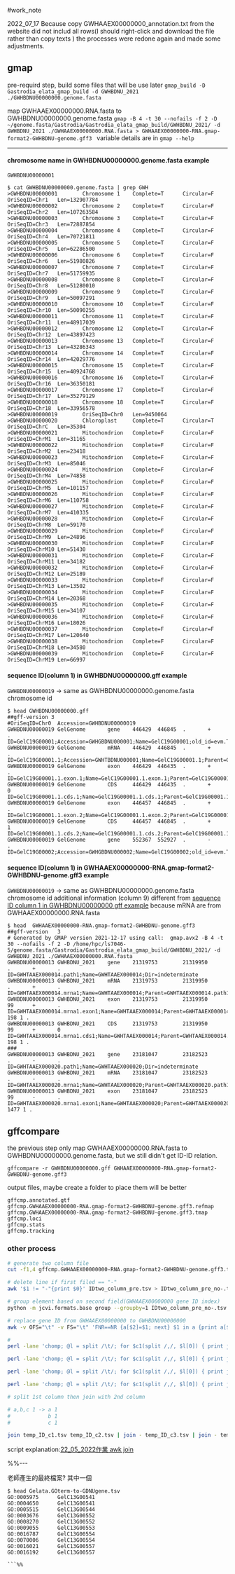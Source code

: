 #work_note 

2022_07_17
Because copy GWHAAEX00000000_annotation.txt from the website did not includ all rows(I should right-click and download the file rather than copy texts )
the processes were redone again and made some adjustments. 


## gmap

pre-requird step, build some files that will be use later
`gmap_build -D Gastrodia_elata_gmap_build -d GWHBDNU_2021 ./GWHBDNU00000000.genome.fasta`


map GWHAAEX00000000.RNA.fasta to GWHBDNU00000000.genome.fasta
`gmap -B 4 -t 30 --nofails -f 2 -D ~/genome.fasta/Gastrodia/Gastrodia_elata_gmap_build/GWHBDNU_2021/ -d GWHBDNU_2021 ./GWHAAEX00000000.RNA.fasta > GWHAAEX00000000-RNA.gmap-format2-GWHBDNU-genome.gff3
`
variable details are in `gmap --help`


---

#### chromosome name in GWHBDNU00000000.genome.fasta example
`GWHBDNU00000001`

```
$ cat GWHBDNU00000000.genome.fasta | grep GWH
>GWHBDNU00000001        Chromosome 1    Complete=T      Circular=F      OriSeqID=Chr1   Len=132907784
>GWHBDNU00000002        Chromosome 2    Complete=T      Circular=F      OriSeqID=Chr2   Len=107263584
>GWHBDNU00000003        Chromosome 3    Complete=T      Circular=F      OriSeqID=Chr3   Len=72887854
>GWHBDNU00000004        Chromosome 4    Complete=T      Circular=F      OriSeqID=Chr4   Len=70721811
>GWHBDNU00000005        Chromosome 5    Complete=T      Circular=F      OriSeqID=Chr5   Len=62286500
>GWHBDNU00000006        Chromosome 6    Complete=T      Circular=F      OriSeqID=Chr6   Len=51980826
>GWHBDNU00000007        Chromosome 7    Complete=T      Circular=F      OriSeqID=Chr7   Len=51759935
>GWHBDNU00000008        Chromosome 8    Complete=T      Circular=F      OriSeqID=Chr8   Len=51280010
>GWHBDNU00000009        Chromosome 9    Complete=T      Circular=F      OriSeqID=Chr9   Len=50097291
>GWHBDNU00000010        Chromosome 10   Complete=T      Circular=F      OriSeqID=Chr10  Len=50090255
>GWHBDNU00000011        Chromosome 11   Complete=T      Circular=F      OriSeqID=Chr11  Len=48917039
>GWHBDNU00000012        Chromosome 12   Complete=T      Circular=F      OriSeqID=Chr12  Len=43897423
>GWHBDNU00000013        Chromosome 13   Complete=T      Circular=F      OriSeqID=Chr13  Len=43286343
>GWHBDNU00000014        Chromosome 14   Complete=T      Circular=F      OriSeqID=Chr14  Len=42029776
>GWHBDNU00000015        Chromosome 15   Complete=T      Circular=F      OriSeqID=Chr15  Len=40924768
>GWHBDNU00000016        Chromosome 16   Complete=T      Circular=F      OriSeqID=Chr16  Len=36350181
>GWHBDNU00000017        Chromosome 17   Complete=T      Circular=F      OriSeqID=Chr17  Len=35279129
>GWHBDNU00000018        Chromosome 18   Complete=T      Circular=F      OriSeqID=Chr18  Len=33956578
>GWHBDNU00000019        OriSeqID=Chr0   Len=9450064
>GWHBDNU00000020        Chloroplast     Complete=T      Circular=T      OriSeqID=ChrC   Len=35304
>GWHBDNU00000021        Mitochondrion   Complete=F      Circular=F      OriSeqID=ChrM1  Len=31165
>GWHBDNU00000022        Mitochondrion   Complete=F      Circular=F      OriSeqID=ChrM2  Len=23418
>GWHBDNU00000023        Mitochondrion   Complete=F      Circular=F      OriSeqID=ChrM3  Len=85046
>GWHBDNU00000024        Mitochondrion   Complete=F      Circular=F      OriSeqID=ChrM4  Len=74858
>GWHBDNU00000025        Mitochondrion   Complete=F      Circular=F      OriSeqID=ChrM5  Len=101157
>GWHBDNU00000026        Mitochondrion   Complete=F      Circular=F      OriSeqID=ChrM6  Len=110758
>GWHBDNU00000027        Mitochondrion   Complete=F      Circular=F      OriSeqID=ChrM7  Len=410335
>GWHBDNU00000028        Mitochondrion   Complete=F      Circular=F      OriSeqID=ChrM8  Len=59170
>GWHBDNU00000029        Mitochondrion   Complete=F      Circular=F      OriSeqID=ChrM9  Len=24896
>GWHBDNU00000030        Mitochondrion   Complete=F      Circular=F      OriSeqID=ChrM10 Len=51430
>GWHBDNU00000031        Mitochondrion   Complete=F      Circular=F      OriSeqID=ChrM11 Len=34182
>GWHBDNU00000032        Mitochondrion   Complete=F      Circular=F      OriSeqID=ChrM12 Len=25189
>GWHBDNU00000033        Mitochondrion   Complete=F      Circular=F      OriSeqID=ChrM13 Len=13502
>GWHBDNU00000034        Mitochondrion   Complete=F      Circular=F      OriSeqID=ChrM14 Len=20368
>GWHBDNU00000035        Mitochondrion   Complete=F      Circular=F      OriSeqID=ChrM15 Len=34107
>GWHBDNU00000036        Mitochondrion   Complete=F      Circular=F      OriSeqID=ChrM16 Len=18026
>GWHBDNU00000037        Mitochondrion   Complete=F      Circular=F      OriSeqID=ChrM17 Len=120640
>GWHBDNU00000038        Mitochondrion   Complete=F      Circular=F      OriSeqID=ChrM18 Len=34580
>GWHBDNU00000039        Mitochondrion   Complete=F      Circular=F      OriSeqID=ChrM19 Len=66997

```

#### sequence ID(column 1) in GWHBDNU00000000.gff example
`GWHBDNU00000019` -> same as GWHBDNU00000000.genome.fasta chromosome id

```
$ head GWHBDNU00000000.gff
##gff-version 3
#OriSeqID=Chr0  Accession=GWHBDNU00000019
GWHBDNU00000019 GelGenome       gene    446429  446845  .       +       .       ID=GelC19G00001;Accession=GWHGBDNU000001;Name=GelC19G00001;old_id=evm.TU.Chr0.2;transl_table=1
GWHBDNU00000019 GelGenome       mRNA    446429  446845  .       +       .       ID=GelC19G00001.1;Accession=GWHTBDNU000001;Name=GelC19G00001.1;Parent=GelC19G00001;Parent_Accession=GWHGBDNU000001;old_id=evm.model.Chr0.2;transl_table=1
GWHBDNU00000019 GelGenome       exon    446429  446435  .       +       .       ID=GelC19G00001.1.exon.1;Name=GelC19G00001.1.exon.1;Parent=GelC19G00001.1;Parent_Accession=GWHTBDNU000001;old_id=evm.model.Chr0.2.exon1;transl_table=1
GWHBDNU00000019 GelGenome       CDS     446429  446435  .       +       0       ID=GelC19G00001.1.cds.1;Name=GelC19G00001.1.cds.1;Parent=GelC19G00001.1;Parent_Accession=GWHTBDNU000001;Protein_Accession=GWHPBDNU000001;old_id=cds.evm.model.Chr0.2;transl_table=1
GWHBDNU00000019 GelGenome       exon    446457  446845  .       +       .       ID=GelC19G00001.1.exon.2;Name=GelC19G00001.1.exon.2;Parent=GelC19G00001.1;Parent_Accession=GWHTBDNU000001;old_id=evm.model.Chr0.2.exon2;transl_table=1
GWHBDNU00000019 GelGenome       CDS     446457  446845  .       +       1       ID=GelC19G00001.1.cds.2;Name=GelC19G00001.1.cds.2;Parent=GelC19G00001.1;Parent_Accession=GWHTBDNU000001;Protein_Accession=GWHPBDNU000001;old_id=cds.evm.model.Chr0.2;transl_table=1
GWHBDNU00000019 GelGenome       gene    552367  552927  .       -       .       ID=GelC19G00002;Accession=GWHGBDNU000002;Name=GelC19G00002;old_id=evm.TU.Chr0.3;transl_table=1
```


#### sequence ID(column 1) in GWHAAEX00000000-RNA.gmap-format2-GWHBDNU-genome.gff3 example
`GWHBDNU00000019` -> same as GWHBDNU00000000.genome.fasta chromosome id
additional information (column 9) different from [sequence ID column 1 in GWHBDNU00000000 gff example](#sequence%20ID%20column%201%20in%20GWHBDNU00000000%20gff%20example)
because mRNA are from GWHAAEX00000000.RNA.fasta
```
$ head  GWHAAEX00000000-RNA.gmap-format2-GWHBDNU-genome.gff3
##gff-version   3
# Generated by GMAP version 2021-12-17 using call:  gmap.avx2 -B 4 -t 30 --nofails -f 2 -D /home/hpc/ls7046-5/genome.fasta/Gastrodia/Gastrodia_elata_gmap_build/GWHBDNU_2021/ -d GWHBDNU_2021 ./GWHAAEX00000000.RNA.fasta
GWHBDNU00000013 GWHBDNU_2021    gene    21319753        21319950        .       +       .       ID=GWHTAAEX000014.path1;Name=GWHTAAEX000014;Dir=indeterminate
GWHBDNU00000013 GWHBDNU_2021    mRNA    21319753        21319950        .       +       .       ID=GWHTAAEX000014.mrna1;Name=GWHTAAEX000014;Parent=GWHTAAEX000014.path1;Dir=indeterminate;coverage=100.0;identity=99.5;matches=197;mismatches=1;indels=0;unknowns=0
GWHBDNU00000013 GWHBDNU_2021    exon    21319753        21319950        99      +       .       ID=GWHTAAEX000014.mrna1.exon1;Name=GWHTAAEX000014;Parent=GWHTAAEX000014.mrna1;Target=GWHTAAEX000014 198 1 .
GWHBDNU00000013 GWHBDNU_2021    CDS     21319753        21319950        99      +       0       ID=GWHTAAEX000014.mrna1.cds1;Name=GWHTAAEX000014;Parent=GWHTAAEX000014.mrna1;Target=GWHTAAEX000014 198 1 .
###
GWHBDNU00000013 GWHBDNU_2021    gene    23181047        23182523        .       -       .       ID=GWHTAAEX000020.path1;Name=GWHTAAEX000020;Dir=indeterminate
GWHBDNU00000013 GWHBDNU_2021    mRNA    23181047        23182523        .       -       .       ID=GWHTAAEX000020.mrna1;Name=GWHTAAEX000020;Parent=GWHTAAEX000020.path1;Dir=indeterminate;coverage=100.0;identity=99.9;matches=1476;mismatches=1;indels=0;unknowns=0
GWHBDNU00000013 GWHBDNU_2021    exon    23181047        23182523        99      -       .       ID=GWHTAAEX000020.mrna1.exon1;Name=GWHTAAEX000020;Parent=GWHTAAEX000020.mrna1;Target=GWHTAAEX000020 1477 1 .
```

## gffcompare
the previous step only map GWHAAEX00000000.RNA.fasta to GWHBDNU00000000.genome.fasta, but we still didn't get ID-ID relation.

```
gffcompare -r GWHBDNU00000000.gff GWHAAEX00000000-RNA.gmap-format2-GWHBDNU-genome.gff3
```

output files, maybe create a folder to place them will be better 
```
gffcmp.annotated.gtf
gffcmp.GWHAAEX00000000-RNA.gmap-format2-GWHBDNU-genome.gff3.refmap
gffcmp.GWHAAEX00000000-RNA.gmap-format2-GWHBDNU-genome.gff3.tmap 
gffcmp.loci 
gffcmp.stats 
gffcmp.tracking   
```

### other process
```bash
# generate two column file
cut -f1,4 gffcmp.GWHAAEX00000000-RNA.gmap-format2-GWHBDNU-genome.gff3.tmap | cut -f1 -d '.' | sed 1d | sed -e's/GWHTAAEX/GWHGAAEX/g'|sort -k1nr > IDtwo_column_pre.tsv

# delete line if first filed == "-"
awk '$1 != "-"{print $0}' IDtwo_column_pre.tsv > IDtwo_column_pre_no-.tsv

# group element based on second field(GWHAAEX00000000 gene ID index)
python -m jcvi.formats.base group --groupby=1 IDtwo_column_pre_no-.tsv > IDtwo_column_sort_by_GWHA.tsv

# replace gene ID from GWHAAEX00000000 to GWHBDNU00000000
awk -v OFS="\t" -v FS="\t" 'FNR==NR {a[$2]=$1; next} $1 in a {print a[$1], $2, $3, $4, $5}' IDtwo_column_sort_by_GWHA.tsv GWHAAEX00000000_annotation.txt > temp_GWHBDNU00000000_annotation.txt 

# 
perl -lane 'chomp; @l = split /\t/; for $c1(split /,/, $l[0]) { print join "\t", $c1, $l[1]; }' temp_GWHBDNU00000000_annotation.txt  > temp_ID_c1.tsv

perl -lane 'chomp; @l = split /\t/; for $c1(split /,/, $l[0]) { print join "\t", $c1, $l[2]; }' temp_GWHBDNU00000000_annotation.txt > temp_ID_c2.tsv

perl -lane 'chomp; @l = split /\t/; for $c1(split /,/, $l[0]) { print join "\t", $c1, $l[3]; }' temp_GWHBDNU00000000_annotation.txt > temp_ID_c3.tsv

perl -lane 'chomp; @l = split /\t/; for $c1(split /,/, $l[0]) { print join "\t", $c1, $l[4]; }' temp_GWHBDNU00000000_annotation.txt > temp_ID_c4.tsv

# split 1st column then join with 2nd column

# a,b,c 1 -> a 1
#            b 1 
#            c 1 

join temp_ID_c1.tsv temp_ID_c2.tsv | join - temp_ID_c3.tsv | join - temp_ID_c4.tsv > GWHBDNU00000000_annotation.txt
 ```
script explanation:[22_05_2022作業 awk join](22_05_2022作業%20awk%20join.md)




%%---

老師產生的最終檔案? 其中一個
```
$ head Gelata.GOterm-to-GDNUgene.tsv
GO:0005975      GelC13G00541
GO:0004650      GelC13G00541
GO:0005515      GelC13G00544
GO:0003676      GelC13G00552
GO:0008270      GelC13G00552
GO:0009055      GelC13G00553
GO:0016787      GelC13G00554
GO:0070006      GelC13G00554
GO:0016021      GelC13G00557
GO:0016192      GelC13G00557

```%%

